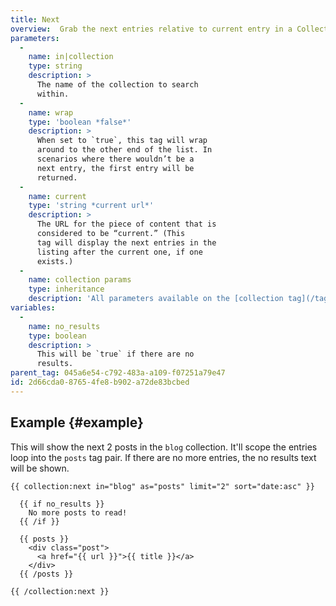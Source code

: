 ```yaml
---
title: Next
overview:  Grab the next entries relative to current entry in a Collection.
parameters:
  -
    name: in|collection
    type: string
    description: >
      The name of the collection to search
      within.
  -
    name: wrap
    type: 'boolean *false*'
    description: >
      When set to `true`, this tag will wrap
      around to the other end of the list. In
      scenarios where there wouldn’t be a
      next entry, the first entry will be
      returned.
  -
    name: current
    type: 'string *current url*'
    description: >
      The URL for the piece of content that is
      considered to be “current.” (This
      tag will display the next entries in the
      listing after the current one, if one
      exists.)
  -
    name: collection params
    type: inheritance
    description: 'All parameters available on the [collection tag](/tags/collection) are also available here.'
variables:
  -
    name: no_results
    type: boolean
    description: >
      This will be `true` if there are no
      results.
parent_tag: 045a6e54-c792-483a-a109-f07251a79e47
id: 2d66cda0-8765-4fe8-b902-a72de83bcbed
---
```

## Example {#example}

This will show the next 2 posts in the `blog` collection. It'll scope the entries loop into the `posts` tag pair. If there are no more entries, the no results text will be shown.

```
{{ collection:next in="blog" as="posts" limit="2" sort="date:asc" }}

  {{ if no_results }}
    No more posts to read!
  {{ /if }}

  {{ posts }}
    <div class="post">
      <a href="{{ url }}">{{ title }}</a>
    </div>
  {{ /posts }}

{{ /collection:next }}
```
